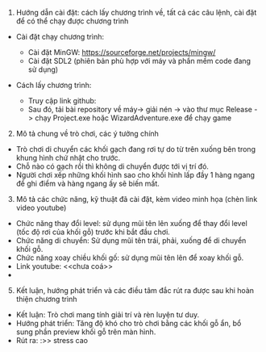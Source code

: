 1. Hướng dẫn cài đặt: cách lấy chương trình về, tất cả các câu lệnh, cài đặt để có thể chạy được chương trình
- Cài đặt chạy chương trình:
  + Cài đặt MinGW: https://sourceforge.net/projects/mingw/
  + Cài đặt SDL2 (phiên bản phù hợp với máy và phần mềm code đang sử dụng)

- Cách lấy chương trình:
  + Truy cập link github: 
  + Sau đó, tải bài repository về máy-> giải nén -> vào thư mục Release -> chạy Project.exe hoặc WizardAdventure.exe để chạy game

2. Mô tả chung về trò chơi, các ý tưởng chính
- Trò chơi di chuyển các khối gạch đang rơi tự do từ trên xuống bên trong khung hình chứ nhật cho trước. 
- Chỗ nào có gạch rồi thì không di chuyển được tới vị trí đó. 
- Người chơi xếp những khối hình sao cho khối hình lấp đầy 1 hàng ngang để ghi điểm và hàng ngang ấy sẽ biến mất. 

3. Mô tả các chức năng, kỹ thuật đã cài đặt, kèm video minh họa (chèn link video youtube)
- Chức năng thay đổi level: sử dụng mũi tên lên xuống để thay đổi level (tốc độ rơi của khối gỗ) trước khi bắt đầu chơi.
- Chức năng di chuyển: Sử dụng mũi tên trái, phải, xuống để di chuyển khối gỗ.
- Chức năng xoay chiều khối gố: sử dụng mũi tên lên để xoay khối gỗ.
- Link youtube: <<chưa coá>>
- 

5. Kết luận, hướng phát triển và các điều tâm đắc rút ra được sau khi hoàn thiện chương trình
- Kết luận: Trò chơi mang tính giải trí và rèn luyện tư duy.
- Hướng phát triển: Tăng độ khó cho trò chơi bằng các khối gỗ ẩn, bổ sung phần preview khối gỗ trên màn hình.
- Rút ra: :>> stress cao
